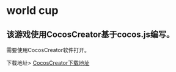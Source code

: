 # world cup

## 该游戏使用CocosCreator基于cocos.js编写。

需要使用CocosCreator软件打开。 

下载地址> [CocosCreator下载地址](https://www.cocos.com/download)
